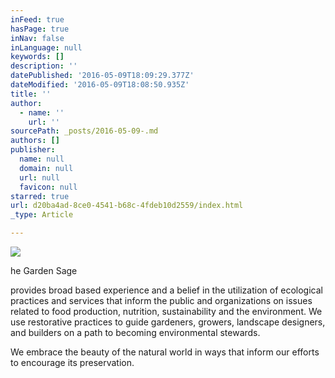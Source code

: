 ```yaml
---
inFeed: true
hasPage: true
inNav: false
inLanguage: null
keywords: []
description: ''
datePublished: '2016-05-09T18:09:29.377Z'
dateModified: '2016-05-09T18:08:50.935Z'
title: ''
author:
  - name: ''
    url: ''
sourcePath: _posts/2016-05-09-.md
authors: []
publisher:
  name: null
  domain: null
  url: null
  favicon: null
starred: true
url: d20ba4ad-8ce0-4541-b68c-4fdeb10d2559/index.html
_type: Article

---
```

![](https://imgflo.herokuapp.com/graph/vahj1ThiexotieMo/1fe931305d989885aa26bb4fd2e2f4d4/passthrough.jpg?height=489&input=https%3A%2F%2Fthe-grid-user-content.s3-us-west-2.amazonaws.com%2F34bee0e9-bba3-4c86-9c0c-72b5bac656f1.jpg&width=750)

he Garden Sage 

provides broad based experience and a belief in the utilization of ecological practices and services that inform the public and organizations on issues related to food production, nutrition, sustainability and the environment. We use restorative practices to guide gardeners, growers, landscape designers, and builders on a path to becoming environmental stewards.

We embrace the beauty of the natural world in ways that inform our
efforts to encourage its preservation.